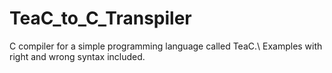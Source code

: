 # TeaC_to_C_Transpiler
C compiler for a simple programming language called TeaC.\\
Examples with right and wrong syntax included.
